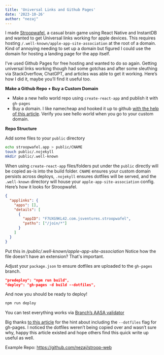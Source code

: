```yaml
---
title: 'Universal Links and Github Pages'
date: '2023-10-26'
author: "nezaj"
---
```


I made [Stroopwafel](https://stroopwafel.app), a casual brain game using React Native and InstantDB and wanted to get Universal links working for apple devices. This requires hosting `/.well-known/apple-app-site-association` at the root of a domain. Kind of annoying needing to set up a domain but figured I could use the domain for hosting a landing page for the app itself.


I’ve used Github Pages for free hosting and wanted to do so again. Getting universal links working though had some gotchas and after some sleuthing via StackOverflow, ChatGPT, and articles was able to get it working. Here’s how I did it, maybe you’ll find it useful too.

**Make a Github Repo + Buy a Custom Domain**

- Make a new hello world repo using `create-react-app` and publish it with `gh-pages`
- Buy a domain. I like namecheap and hooked it up to github [with the help of this article](https://www.namecheap.com/support/knowledgebase/article.aspx/9645/2208/how-do-i-link-my-domain-to-github-pages/). Verify you see hello world when you go to your custom domain.

**Repo Structure**

Add some files to your `public` directory

```bash
echo stroopwafel.app > public/CNAME
touch public/.nojekyll
mkdir public/.well-known
```

When using `create-react-app` files/folders put under the `public` directly will be copied as-is into the build folder. `CNAME` ensures your custom domain persists across deploys, `.nojekyll` ensures dotfiles will be served, and the  `.well-known` directory will house your `apple-app-site-association` config. Here’s how it looks for Stroopwafel.


```json
{
  "applinks": {
    "apps": [],
    "details": [
      {
        "appID": "F7UXG9KL42.com.jsventures.stroopwafel",
        "paths": ["/join/*"]
      }
    ]
  }
}
```

Put this in _/public/.well-known/apple-app-site-association_ Notice how the file doesn't have an extension? That's important.

Adjust your `package.json` to ensure dotfiles are uploaded to the `gh-pages` branch.


```json
"predeploy": "npm run build",
"deploy": "gh-pages -d build --dotfiles",
```

And now you should be ready to deploy!


```bash
npm run deploy
```

You can test everything works via [Branch’s  AASA validator](https://branch.io/resources/aasa-validator/)

Big thanks [to this article](https://realfiction.net/posts/serving-the-well-known-webfinger-from-github-pages/) for the hint about including the `--dotfiles` flag for gh-pages. I noticed the dotfiles weren’t being copied over and wasn’t sure why, happy this article existed and hope others find this quick write up useful as well.

Example Repo: https://github.com/nezaj/stroop-web


